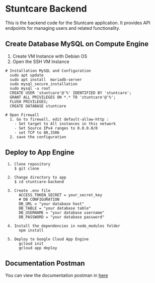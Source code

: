 # Stuntcare Backend

This is the backend code for the Stuntcare application. It provides API endpoints for managing users and related functionality.

## Create Database MySQL on Compute Engine
1) Create VM Instance with Debian OS
2) Open the SSH VM Instance
  ```
  # Installation MySQL and Configuration
    sudo apt update
    sudo apt install  mariadb-server
    sudo mysql_secure_installation
    sudo mysql -u root
    CREATE USER 'stuntcare'@'%' IDENTIFIED BY 'stuntcare';
    GRANT ALL PRIVILEGES ON *.* TO 'stuntcare'@'%';
    FLUSH PRIVILEGES;
    CREATE DATABASE stuntcare
    
  # Open Firewall 
    1. Go to firewall, edit default-allow-http :
      - Set target to All instances in this network
      - Set Source IPv4 ranges to 0.0.0.0/0
      - set TCP to 80,3306
    2. save the configuration
  ```
## Deploy to App Engine
  ```
   1. Clone repository
      $ git clone
      
   2. Change directory to app
      $ cd stuntcare-backend
      
   3. Create .env file
        ACCESS_TOKEN_SECRET = your_secret_key
        # DB CONFIGURATION  
        DB_URL = "your database host"
        DB_TABLE = "your database table"
        DB_USERNAME = "your database username"
        DB_PASSWORD = "your database password"
    
   4. Install the dependencies in node_modules folder
        npm install
  
   5. Deploy to Google Cloud App Engine
        gcloud init
        gcloud app deploy
  ```
  
## Documentation Postman
You can view the documentation postman in [here](https://documenter.getpostman.com/view/27540300/2s93sc5DDz)
